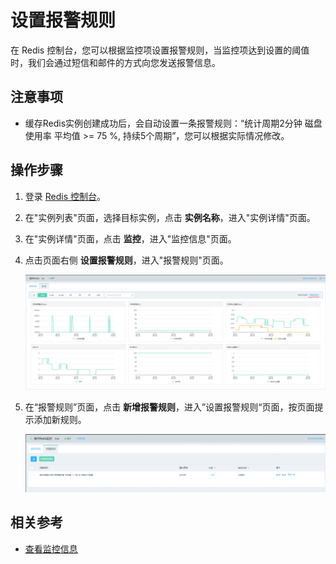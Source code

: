 # 设置报警规则

在 Redis 控制台，您可以根据监控项设置报警规则，当监控项达到设置的阈值时，我们会通过短信和邮件的方式向您发送报警信息。

## 注意事项

- 缓存Redis实例创建成功后，会自动设置一条报警规则：“统计周期2分钟 磁盘使用率 平均值 >= 75 %, 持续5个周期”，您可以根据实际情况修改。


## 操作步骤

1. 登录 [Redis 控制台](https://Redis-console.jdcloud.com/Redis)。
1. 在"实例列表"页面，选择目标实例，点击 **实例名称**，进入"实例详情"页面。
1. 在"实例详情"页面，点击 **监控**，进入"监控信息"页面。
1. 点击页面右侧 **设置报警规则**，进入"报警规则"页面。

   ![](https://github.com/jdcloudcom/cn/blob/master/image/Redis/set-rule.png)

1. 在“报警规则”页面，点击 **新增报警规则**，进入”设置报警规则“页面，按页面提示添加新规则。
 
   ![](https://github.com/jdcloudcom/cn/blob/master/image/Redis/addrule.png)

## 相关参考

- [查看监控信息](Monitoring.md)
